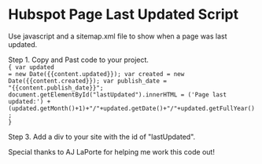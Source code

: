 # Hubspot Page Last Updated Script
Use javascript and a sitemap.xml file to show when a page was last updated.

Step 1. Copy and Past code to your project.
<br>
<code>{
    var updated = new Date({{content.updated}});
    var created = new Date({{content.created}});
    var publish_date = "{{content.publish_date}}";
    document.getElementById("lastUpdated").innerHTML = ('Page last updated:') + (updated.getMonth()+1)+"/"+updated.getDate()+"/"+updated.getFullYear();
}</code>


Step 3. Add a div to your site with the id of "lastUpdated".

Special thanks to AJ LaPorte for helping me work this code out!
